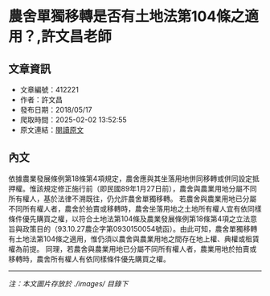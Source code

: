 # 農舍單獨移轉是否有土地法第104條之適用？,許文昌老師

## 文章資訊
- 文章編號：412221
- 作者：許文昌
- 發布日期：2018/05/17
- 爬取時間：2025-02-02 13:52:55
- 原文連結：[閱讀原文](https://real-estate.get.com.tw/Columns/detail.aspx?no=412221)

## 內文
依據農業發展條例第18條第4項規定，農舍應與其坐落用地併同移轉或併同設定抵押權。惟該規定修正施行前（即民國89年1月27日前），農舍與農業用地分屬不同所有權人，基於法律不溯既往，仍允許農舍單獨移轉。
若農舍與農業用地已分屬不同所有權人者，農舍於拍賣或移轉時，農舍坐落用地之土地所有權人宜有依同樣條件優先購買之權，以符合土地法第104條及農業發展條例第18條第4項之立法意旨與政策目的（93.10.27農企字第0930150054號函）。由此可知，農舍單獨移轉有土地法第104條之適用，惟仍須以農舍與農業用地之間存在地上權、典權或租賃權為前提。
同理，若農舍與農業用地已分屬不同所有權人者，農業用地於拍賣或移轉時，農舍所有權人有依同樣條件優先購買之權。

---
*注：本文圖片存放於 ./images/ 目錄下*
